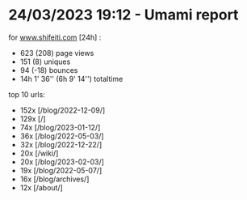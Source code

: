 # 24/03/2023 19:12 - Umami report
for www.shifeiti.com [24h] :

 - 623 (208) page views
 - 151 (8) uniques
 - 94 (-18) bounces
 - 14h 1' 36'' (6h 9' 14'') totaltime


top 10 urls:
 - 152x [/blog/2022-12-09/]
 - 129x [/]
 - 74x [/blog/2023-01-12/]
 - 36x [/blog/2022-05-03/]
 - 32x [/blog/2022-12-22/]
 - 20x [/wiki/]
 - 20x [/blog/2023-02-03/]
 - 19x [/blog/2022-05-07/]
 - 16x [/blog/archives/]
 - 12x [/about/]


